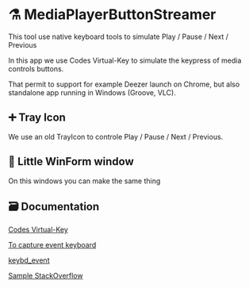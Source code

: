 # ⚗️ MediaPlayerButtonStreamer
This tool use native keyboard tools to simulate Play / Pause / Next / Previous

In this app we use Codes Virtual-Key to simulate the keypress of media controls buttons. 

That permit to support for example Deezer launch on Chrome, but also standalone app running in Windows (Groove, VLC).

## ➕ Tray Icon 

We use an old TrayIcon to controle Play / Pause / Next / Previous.

## 🐛 Little WinForm window

On this windows you can make the same thing 

## 🗃️ Documentation 

[Codes Virtual-Key](https://docs.microsoft.com/fr-fr/windows/win32/inputdev/virtual-key-codes?redirectedfrom=MSDN)

[To capture event keyboard](https://w3c.github.io/uievents/tools/key-event-viewer.html)

[keybd_event](https://docs.microsoft.com/en-us/windows/win32/api/winuser/nf-winuser-keybd_event)

[Sample StackOverflow](https://stackoverflow.com/questions/7199203/send-key-mediaplaypause-to-an-application-without-setting-focus-to-it)





